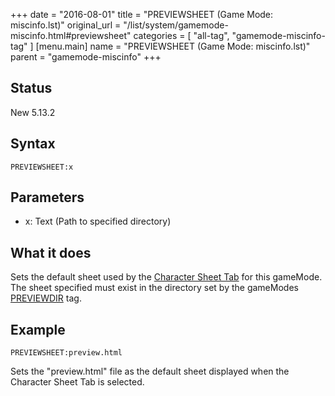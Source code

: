 +++
date = "2016-08-01"
title = "PREVIEWSHEET (Game Mode: miscinfo.lst)"
original_url = "/list/system/gamemode-miscinfo.html#previewsheet"
categories = [ "all-tag", "gamemode-miscinfo-tag" ]
[menu.main]
    name = "PREVIEWSHEET (Game Mode: miscinfo.lst)"
    parent = "gamemode-miscinfo"
+++

## Status

New 5.13.2

## Syntax

`PREVIEWSHEET:x`

## Parameters

-   x: Text (Path to specified directory)



What it does
------------

Sets the default sheet used by the [Character Sheet
Tab](/tab/character-sheet.html) for this gameMode. The sheet specified
must exist in the directory set by the gameModes
[PREVIEWDIR](/list/system/gamemode-miscinfo/previewdir.html) tag.

Example
-------

`PREVIEWSHEET:preview.html`

Sets the "preview.html" file as the default sheet displayed when the
Character Sheet Tab is selected.

